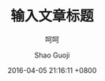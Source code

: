 ---
layout:     post
title:      输入文章标题
subtitle:   呵呵
date:       2016-04-05 21:16:11 +0800
author:     Shao Guoji
header-img: 
catalog:    true
tag:
    - 
---